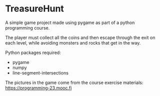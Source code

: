 # TreasureHunt
A simple game project made using pygame as part of a python programming course.

The player must collect all the coins and then escape through the exit on each level, while avoiding monsters and rocks that get in the way.

Python packages required:
- pygame
- numpy
- line-segment-intersections

The pictures in the game come from the course exercise materials:
https://programming-23.mooc.fi
